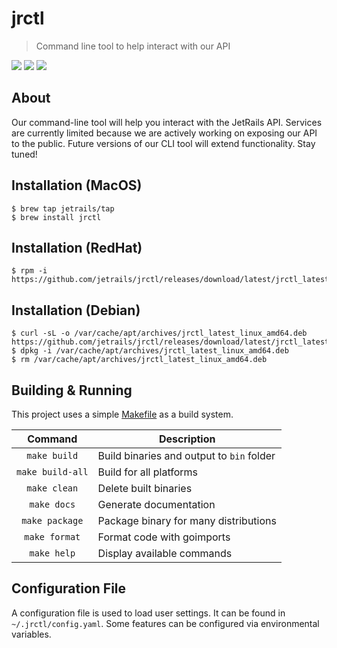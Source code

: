 # jrctl
> Command line tool to help interact with our API

![](https://img.shields.io/badge/License-JetRails_License-green.svg?style=for-the-badge&labelColor=89BA40&color=282F38)
![](https://img.shields.io/badge/Version-2.1.4-green.svg?style=for-the-badge&labelColor=89BA40&color=282F38)
![](https://img.shields.io/badge/OS-MacOS/Linux-green.svg?style=for-the-badge&labelColor=89BA40&color=282F38)

## About

Our command-line tool will help you interact with the JetRails API. Services are currently limited because we are actively working on exposing our API to the public. Future versions of our CLI tool will extend functionality. Stay tuned!

## Installation (MacOS)

```shell
$ brew tap jetrails/tap
$ brew install jrctl
```

## Installation (RedHat)

```shell
$ rpm -i https://github.com/jetrails/jrctl/releases/download/latest/jrctl_latest_linux_amd64.rpm
```

## Installation (Debian)

```shell
$ curl -sL -o /var/cache/apt/archives/jrctl_latest_linux_amd64.deb https://github.com/jetrails/jrctl/releases/download/latest/jrctl_latest_linux_amd64.deb
$ dpkg -i /var/cache/apt/archives/jrctl_latest_linux_amd64.deb
$ rm /var/cache/apt/archives/jrctl_latest_linux_amd64.deb
```

## Building & Running

This project uses a simple [Makefile](./Makefile) as a build system.

|     Command        | Description                               |
|:------------------:|-------------------------------------------|
|  `make build`      | Build binaries and output to `bin` folder |
|  `make build-all`  | Build for all platforms                   |
|  `make clean`      | Delete built binaries                     |
|  `make docs`       | Generate documentation                    |
| `make package`     | Package binary for many distributions     |
| `make format`      | Format code with goimports                |
|  `make help`       | Display available commands                |

## Configuration File

A configuration file is used to load user settings. It can be found in `~/.jrctl/config.yaml`. Some features can be configured via environmental variables.
